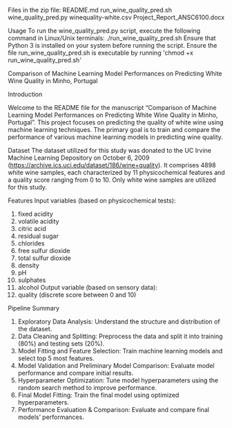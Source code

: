 Files in the zip file:
README.md
run_wine_quality_pred.sh
wine_quality_pred.py
winequality-white.csv
Project_Report_ANSC6100.docx

Usage
To run the wine_quality_pred.py script, execute the following command in Linux/Unix terminals:
./run_wine_quality_pred.sh
Ensure that Python 3 is installed on your system before running the script.
Ensure the file run_wine_quality_pred.sh is executable by running 'chmod +x run_wine_quality_pred.sh'


Comparison of Machine Learning Model Performances on Predicting White Wine Quality in Minho, 
Portugal

Introduction

Welcome to the README file for the manuscript “Comparison of Machine Learning Model Performances 
on Predicting White Wine Quality in Minho, Portugal”. 
This project focuses on predicting the quality of white wine using machine learning techniques. 
The primary goal is to train and compare the performance of various machine learning models in 
predicting wine quality.

Dataset
The dataset utilized for this study was donated to the UC Irvine Machine Learning Depository 
on October 6, 2009 (https://archive.ics.uci.edu/dataset/186/wine+quality). It comprises 4898 
white wine samples, each characterized by 11 physicochemical features and a quality score 
ranging from 0 to 10. Only white wine samples are utilized for this study.
 
Features
Input variables (based on physicochemical tests): 
1. fixed acidity 
2. volatile acidity 
3. citric acid 
4. residual sugar 
5. chlorides 
6. free sulfur dioxide 
7. total sulfur dioxide 
8. density 
9. pH 
10. sulphates 
11. alcohol 
Output variable (based on sensory data): 
12. quality (discrete score between 0 and 10) 
 
Pipeline Summary
1. Exploratory Data Analysis: 
   Understand the structure and distribution of the dataset.
2. Data Cleaning and Splitting: 
   Preprocess the data and split it into training (80%) and testing sets (20%).
3. Model Fitting and Feature Selection: 
   Train machine learning models and select top 5 most features.
4. Model Validation and Preliminary Model Comparison: 
   Evaluate model performance and compare initial results.
5. Hyperparameter Optimization: 
   Tune model hyperparameters using the random search method to improve performance.
6. Final Model Fitting: 
   Train the final model using optimized hyperparameters.
7. Performance Evaluation & Comparison: 
   Evaluate and compare final models’ performances.
